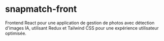 # snapmatch-front
Frontend React pour une application de gestion de photos avec détection d'images IA, utilisant Redux et Tailwind CSS pour une expérience utilisateur optimisée.
